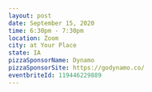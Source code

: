```yaml
---
layout: post
date: September 15, 2020
time: 6:30pm - 7:30pm
location: Zoom
city: at Your Place
state: IA
pizzaSponsorName: Dynamo
pizzaSponsorSite: https://godynamo.co/
eventbriteId: 119446229889
---
```


